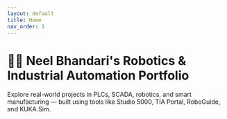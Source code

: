 ```yaml
---
layout: default
title: Home
nav_order: 1
---
```


# 👨‍💻 Neel Bhandari's Robotics & Industrial Automation Portfolio

Explore real-world projects in PLCs, SCADA, robotics, and smart manufacturing — built using tools like Studio 5000, TIA Portal, RoboGuide, and KUKA.Sim.
